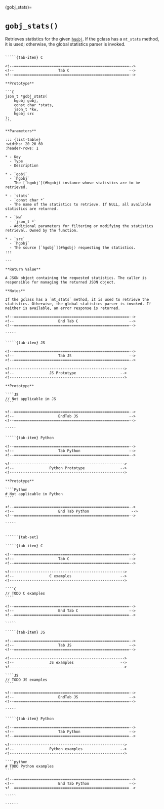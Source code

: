 <!-- ============================================================== -->
(gobj_stats)=
# `gobj_stats()`
<!-- ============================================================== -->

Retrieves statistics for the given [`hgobj`](#hgobj). If the gclass has a `mt_stats` method, it is used; otherwise, the global statistics parser is invoked.

<!------------------------------------------------------------>
<!--                    Prototypes                          -->
<!------------------------------------------------------------>

``````{tab-set}

`````{tab-item} C

<!--====================================================-->
<!--                    Tab C                           -->
<!--====================================================-->

**Prototype**

```C
json_t *gobj_stats(
    hgobj gobj,
    const char *stats,
    json_t *kw,
    hgobj src
);
```

**Parameters**

::: {list-table}
:widths: 20 20 60
:header-rows: 1

* - Key
  - Type
  - Description

* - `gobj`
  - `hgobj`
  - The [`hgobj`](#hgobj) instance whose statistics are to be retrieved.

* - `stats`
  - `const char *`
  - The name of the statistics to retrieve. If NULL, all available statistics are returned.

* - `kw`
  - `json_t *`
  - Additional parameters for filtering or modifying the statistics retrieval. Owned by the function.

* - `src`
  - `hgobj`
  - The source [`hgobj`](#hgobj) requesting the statistics.
:::

---

**Return Value**

A JSON object containing the requested statistics. The caller is responsible for managing the returned JSON object.

**Notes**

If the gclass has a `mt_stats` method, it is used to retrieve the statistics. Otherwise, the global statistics parser is invoked. If neither is available, an error response is returned.

<!--====================================================-->
<!--                    End Tab C                       -->
<!--====================================================-->

`````

`````{tab-item} JS

<!--====================================================-->
<!--                    Tab JS                          -->
<!--====================================================-->

<!---------------------------------------------------->
<!--                JS Prototype                    -->
<!---------------------------------------------------->

**Prototype**

````JS
// Not applicable in JS
````

<!--====================================================-->
<!--                    EndTab JS                       -->
<!--====================================================-->

`````

`````{tab-item} Python

<!--====================================================-->
<!--                    Tab Python                      -->
<!--====================================================-->

<!---------------------------------------------------->
<!--                Python Prototype                -->
<!---------------------------------------------------->

**Prototype**

````Python
# Not applicable in Python
````

<!--====================================================-->
<!--                    End Tab Python                   -->
<!--====================================================-->

`````

``````

<!------------------------------------------------------------>
<!--                    Examples                            -->
<!------------------------------------------------------------>

```````{dropdown} Examples

``````{tab-set}

`````{tab-item} C

<!--====================================================-->
<!--                    Tab C                           -->
<!--====================================================-->

<!---------------------------------------------------->
<!--                C examples                      -->
<!---------------------------------------------------->

````C
// TODO C examples
````

<!--====================================================-->
<!--                    End Tab C                       -->
<!--====================================================-->

`````

`````{tab-item} JS

<!--====================================================-->
<!--                    Tab JS                          -->
<!--====================================================-->

<!---------------------------------------------------->
<!--                JS examples                     -->
<!---------------------------------------------------->

````JS
// TODO JS examples
````

<!--====================================================-->
<!--                    EndTab JS                       -->
<!--====================================================-->

`````

`````{tab-item} Python

<!--====================================================-->
<!--                    Tab Python                      -->
<!--====================================================-->

<!---------------------------------------------------->
<!--                Python examples                 -->
<!---------------------------------------------------->

````python
# TODO Python examples
````

<!--====================================================-->
<!--                    End Tab Python                  -->
<!--====================================================-->

`````

``````

```````

